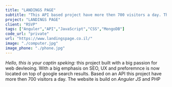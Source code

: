```yaml
---
title: "LANDINGS PAGE"
subtitle: "This API based project have more then 700 visitors a day. The website is build on Anguler and PHP and have a big emphasis on SEO"
project: "LANDINGS PAGE"
client: "RSVP"
tags: ["Anguler","API","JavaScript","CSS","MongoDB"]
code_url: "private"
url: "https://www.landingspage.co.il/"
image: "./computer.jpg"
image_phone: "./phone.jpg"
---
```

*Hello, this is your captin speking:* this project built with a big passion for web devleoing.
With a big emphasis on SEO, UX and preforemnce is now located on top of google search results.
Based on an API this project have more then 700 visitors a day. 
The website is build on *Anguler JS* and PHP 
